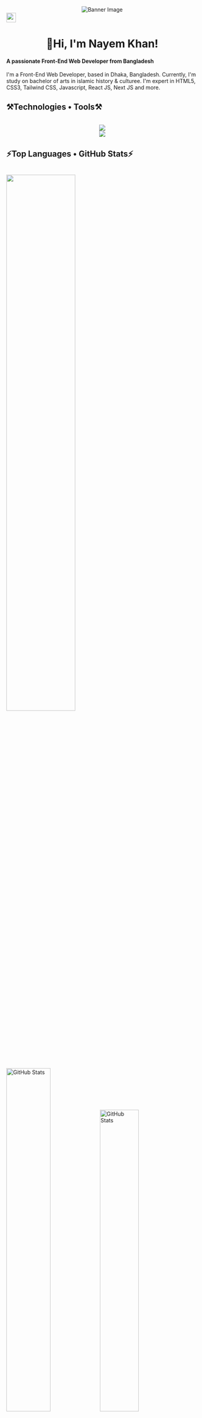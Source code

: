 <div id="header" align="center">
    <img src="https://i.ibb.co/vD2g6Kx/1.jpg" alt="Banner Image">
</div>

<div>
  <a href="https://www.linkedin.com/in/nayem-khan-7b1328307">
    <img src="https://img.shields.io/badge/linkedin-%230077B5.svg?&style=for-the-badge&logo=linkedin&logoColor=white" height=25>
  </a> 
</div>

<h1 align="center">👋Hi, I'm Nayem Khan!</h1>

<div>
<h4 align="left">A passionate Front-End Web Developer from Bangladesh</h4>
<p>
  I'm a Front-End Web Developer, based in Dhaka, Bangladesh.  Currently, I'm study on bachelor of arts in islamic history & culturee. I'm expert in HTML5, CSS3, Tailwind CSS, Javascript,  React JS, Next JS and more.
</p>  
</div>

<h2 align="left">⚒️Technologies • Tools⚒️</h2>
<br/>
<div align="center">
    <img src="https://skillicons.dev/icons?i=html,css,tailwind,javascript,react,nextjs,firebase" />
  <br/>
    <img src="https://skillicons.dev/icons?i=vscode,git,github,figma,vite" /><br>
</div>

<h2 align="left">⚡Top Languages • GitHub Stats⚡</h2>
<br/>
<div>
  <img width="60%" src="https://github-readme-stats.vercel.app/api/top-langs/?username=nayemkhan1999&layout=compact&theme=github_dark">
  <br/>
  <img width="48%" src="https://github-readme-streak-stats.herokuapp.com/?user=nayemkhan1999&theme=dark" alt="GitHub Stats">
  <img width="45%" src="https://github-readme-stats.vercel.app/api?username=nayemkhan1999&amp;show_icons=true&theme=gotham" alt="GitHub Stats">
</div>

<br/>

<!--
**nayemkhan1999/** is a ✨ _special_ ✨ repository because its `README.md` (this file) appears on your GitHub profile.

Here are some ideas to get you started:

- 🔭 I’m currently working on ...
- 🌱 I’m currently learning ...
- 👯 I’m looking to collaborate on ...
- 🤔 I’m looking for help with ...
- 💬 Ask me about ...
- 📫 How to reach me: ...
- 😄 Pronouns: ...
- ⚡ Fun fact: ...
-->
